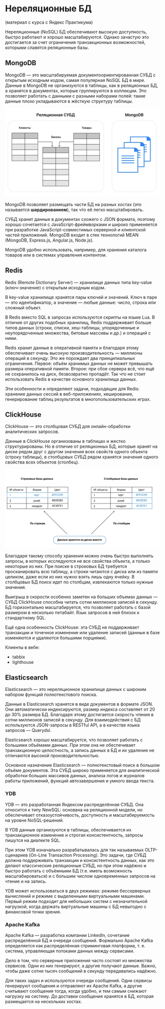 # Нереляционные БД

(материал с курса с Яндекс Практикума)

Нереляционные (NoSQL) БД обеспечивают высокую доступность, быстро работают и хорошо масштабируются. Однако зачастую это достигается за счет ограничения транзакционных возможностей, которыми славятся реляционные базы.

## MongoDB

MongoDB — это масштабируемая документоориентированная СУБД с открытым исходным кодом, самая популярная NoSQL БД в мире. Данные в MongoDB не организуются в таблицы, как в реляционных БД, а хранятся в документах, которые группируются в коллекции. Это позволяет работать с данными с разными наборами полей: такие данные плохо укладываются в жёсткую структуру таблицы.

![](<../../../.gitbook/assets/изображение (5).png>)

MongoDB позволяет размещать части БД на разных хостах (это называется **шардированием**), так что её легко масштабировать.

СУБД хранит данные в документах схожего с JSON формата, поэтому хорошо сочетается с JavaScript-фреймворками и широко применяется при разработке JavaScript-совместимых серверной и клиентской частей приложений. MongoDB входит в стек технологий MEAN (MongoDB, Express.js, Angular.js, Node.js).

MongoDB удобно использовать, например, для хранения каталога товаров или в системах управления контентом.

## Redis

Redis (Remote Dictionary Server) — хранилище данных типа key-value (ключ-значение) с открытым исходным кодом.

В key-value хранилище хранятся пары ключей и значений. Ключ в паре — это идентификатор, а значение — любые данные: число, строка или сложный объект.

В Redis вместо SQL в запросах используются скрипты на языке Lua. В отличие от других подобных хранилищ, Redis поддерживает больше типов данных (строки, списки, хеш-таблицы, упорядоченные и неупорядоченные множества, битовые массивы и др.) и операций с ними.

Redis хранит данные в оперативной памяти и благодаря этому обеспечивает очень высокую производительность — миллионы операций в секунду. Это же порождает два принципиальных ограничения. Первое: объём хранимых данных не может превышать размера оперативной памяти. Второе: при сбое сервера всё, что ещё не сохранилось на диск, безвозвратно пропадёт. Так что не стоит использовать Redis в качестве основного хранилища данных.

Эти особенности и определяют задачи, подходящие для Redis: хранение данных сессий в веб-приложениях, кеширование, генерирование таблиц результатов в многопользовательских играх.

## ClickHouse

ClickHouse — это столбцовая СУБД для онлайн-обработки аналитических запросов.

Данные в ClickHouse организованы в таблицах и жестко структурированы. Но в отличие от реляционных БД, которые хранят на диске рядом друг с другом значения всех свойств одного объекта (строку таблицы), в столбцовых СУБД рядом хранятся значения одного свойства всех объектов (столбец).

![](<../../../.gitbook/assets/изображение (4) (2).png>)

Благодаря такому способу хранения можно очень быстро выполнять запросы, в которых исследуются не все свойства объекта, а только некоторые из них. При поиске в строковых БД требуется просканировать всю таблицу, а строки читаются с диска или из памяти целиком, даже если из них нужно взять лишь одну ячейку. В столбцовых БД поиск идет по столбцам, извлекаются только нужные значения.&#x20;

Выигрыш в скорости особенно заметен на больших объемах данных — СУБД ClickHouse способна читать сотни миллионов записей в секунду. БД горизонтально масштабируется, что позволяет работать с базой размером в несколько петабайт. Язык запросов в ней близок к стандартному SQL.&#x20;

Ещё одна особенность ClickHouse: эта СУБД не поддерживает транзакции и точечное изменение или удаление записей (данные в базе изменяются и удаляются большими порциями).

Клиенты в вебе:

* tabbix
* lighthouse

## Elasticsearch

Elasticsearch — это нереляционное хранилище данных с широким набором функций полнотекстового поиска.

Данные в Elasticsearch хранятся в виде документов в формате JSON. Они автоматически индексируются, размер индекса составляет от 20 до 30% размера БД. Благодаря этому достигается скорость чтения в сотни миллионов записей в секунду. Для взаимодействия с БД используются JSON-запросы в RESTful API, а в качестве языка запросов — Querydsl.

Elasticsearch хорошо масштабируется, что позволяет работать с большими объёмами данных. При этом она не обеспечивает транзакционную целостность, а запись данных в БД и их удаление не отличаются высокой производительностью.

Основное назначение Elasticsearch — полнотекстовый поиск в большом объёме документов. Эта СУБД широко применяется для аналитической обработки больших массивов данных, анализа логов и журналов работы приложений, функций автозавершения и умного ввода текста.

### YDB

YDB — это разработанная Яндексом распределённая СУБД. Она относится к типу NewSQL: основана на реляционной модели, но обеспечивает отказоустойчивость, доступность и масштабируемость на уровне NoSQL-решений.

В YDB данные организуются в таблицы, обеспечивается их транзакционное изменение и строгая консистентность, запросы пишутся на диалекте SQL.

При этом YDB изначально разрабатывалась для так называемых OLTP-сценариев (On-Line Transaction Processing). Это задачи, где СУБД должна поддерживать транзакции и консистентность данных, как это делают классические реляционные СУБД, но при этом надёжно и быстро работать с объёмными БД (т.е. иметь возможность масштабироваться) и с большим числом одновременных запросов на чтение и на запись.

YDB может использоваться в двух режимах: режиме бессерверных вычислений и режиме с выделенными виртуальными машинами. Первый режим подходит для небольших систем с незначительной нагрузкой, когда держать виртуальные машины с БД невыгодно с финансовой точки зрения.

### Apache Kafka

Apache Kafka — разработка компании LinkedIn, сочетание распределённой БД и очереди сообщений. Формально Apache Kafka определяется как распределённая стриминговая платформа, т. е. система, управляющая потоками данных между сервисами.

Дело в том, что серверные приложения часто состоят из множества сервисов. Одни из них генерируют, а другие получают данные. Важно, чтобы даже сотни тысяч сообщений в секунду передавались надёжно.

Для таких задач и используются очереди сообщений. Одни сервисы генерируют сообщения и отправляют их Apache Kafka, а другие считывают сообщения тогда, когда удобно, и тем самым снижают нагрузку на систему. До доставки сообщения хранятся в БД, которая размещается на нескольких хостах.
